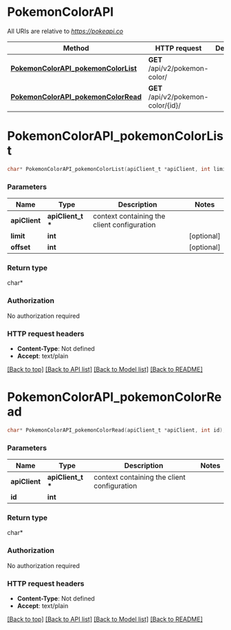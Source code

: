 # PokemonColorAPI

All URIs are relative to *https://pokeapi.co*

Method | HTTP request | Description
------------- | ------------- | -------------
[**PokemonColorAPI_pokemonColorList**](PokemonColorAPI.md#PokemonColorAPI_pokemonColorList) | **GET** /api/v2/pokemon-color/ | 
[**PokemonColorAPI_pokemonColorRead**](PokemonColorAPI.md#PokemonColorAPI_pokemonColorRead) | **GET** /api/v2/pokemon-color/{id}/ | 


# **PokemonColorAPI_pokemonColorList**
```c
char* PokemonColorAPI_pokemonColorList(apiClient_t *apiClient, int limit, int offset);
```

### Parameters
Name | Type | Description  | Notes
------------- | ------------- | ------------- | -------------
**apiClient** | **apiClient_t \*** | context containing the client configuration |
**limit** | **int** |  | [optional] 
**offset** | **int** |  | [optional] 

### Return type

char*



### Authorization

No authorization required

### HTTP request headers

 - **Content-Type**: Not defined
 - **Accept**: text/plain

[[Back to top]](#) [[Back to API list]](../README.md#documentation-for-api-endpoints) [[Back to Model list]](../README.md#documentation-for-models) [[Back to README]](../README.md)

# **PokemonColorAPI_pokemonColorRead**
```c
char* PokemonColorAPI_pokemonColorRead(apiClient_t *apiClient, int id);
```

### Parameters
Name | Type | Description  | Notes
------------- | ------------- | ------------- | -------------
**apiClient** | **apiClient_t \*** | context containing the client configuration |
**id** | **int** |  | 

### Return type

char*



### Authorization

No authorization required

### HTTP request headers

 - **Content-Type**: Not defined
 - **Accept**: text/plain

[[Back to top]](#) [[Back to API list]](../README.md#documentation-for-api-endpoints) [[Back to Model list]](../README.md#documentation-for-models) [[Back to README]](../README.md)

